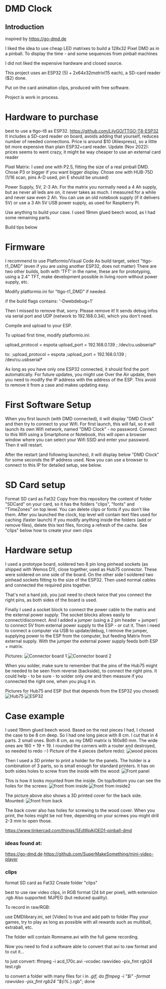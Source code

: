 # DMD Clock

## Introduction
inspired by https://go-dmd.de

I liked the idea to use cheap LED matrixes to build a 128x32 Pixel DMD as in a pinball.
To display the time - and some sequences from pinball machines

I did not liked the expensive hardware and closed source.

This project uses an ESP32 ($5) + 2 x 64x32 matrix ($15 each), a SD-card reader ($2) done.

Put on the card animation clips, produced with free software.

Project is work in process.


# Hardware to purchase
best to use a ttgo-t8 as ESP32.
https://github.com/LilyGO/TTGO-T8-ESP32
It includes a SD-card reader on board, avoids adding that yourself, reduces number of needed connections.
Price is around $10 (Aliexpress), so a little bit more expensive than plain ESP32+card reader.
Update (Nov 2022): prices seems to went crazy, it might be way cheaper to use an external card reader

Pixel Matrix: I used one with P2.5, fitting the size of a real pinball DMD.
Chose P3 or bigger if you want bigger display.
Chose one with HUB-75D (1/16 scan, pins A-D used, pin E should be unused)

Power Supply, 5V, 2-3 Ah.
For the matrix you normally need a 4 Ah supply, but as never all leds are on, it never takes as much.
I measured for a while and never saw even 2 Ah.
You can use an old notebook supply (if it delivers 5V) or use a 3 Ah 5V USB power supply, as used for Raspberry Pi.

Use anything to build your case. I used 19mm glued beech wood, as I had some remaining parts.

Build tips below

# Firmware
I recommend to use Platformio/Visual Code
As build target, select "ttgo-t1_DMD" (even if you are using another ESP32, does not matter)
There are two other builds, both with 'TFT' in the name, these are for prototyping, using a 2.4" TFT, make development possible in living room without power supply, etc.

Modify platformio.ini for "ttgo-t1_DMD" if needed.

if the build flags contains:
    '-Dwebdebug=1'  
    
Then I missed to remove that, sorry. Please remove it!
It sends debug infos via serial port and UDP (network to 192.168.0.34), which you don't need.

Compile and upload to your ESP.

To upload first time, modify platformio.ini:

upload_protocol = espota
upload_port = 192.168.0.139   ;   /dev/cu.usbserial*

to:
;upload_protocol = espota
;upload_port = 192.168.0.139   ;   /dev/cu.usbserial*

As long as you have only one ESP32 connected, it should find the port automatically.
For future updates, you might use Over the Air update, then you need to modify the IP address with the address of the ESP.
This avoid to remove it from a case and makes updating easy.

# First Software Setup
When you first launch (with DMD connected), it will display "DMD Clock" and then try to connect to your Wifi.
For first launch, this will fail, so it will launch its own Wifi network,  named "DMD Clock" - no password.
Connect to this Wifi using a Smartphone or Notebook, this will open a browser window where you can select your Wifi SSID and enter your password. Then it will restart.

After the restart (and following launches), it will display below "DMD Clock" for some seconds the IP address used.
Now you can use a browser to connect to this IP for detailed setup, see below.

# SD Card setup
Format SD card as Fat32
Copy from this repository the content of folder "SDCard" on your card, so it has the folders "clips", "fonts" and "TimeZones" on top level.
You can delete clips or fonts if you don't like them.
After you launched the clock, top level will contain text files used for caching (faster launch)
If you modify anything inside the folders (add or remove files), delete this text files, forcing a refresh of the cache.
See "clips" below how to create your own clips

# Hardware setup
I used a prototype board, soldered two 8 pin long pinhead sockets (as shipped with Wemos D1), close together, used as Hub75 connector.
These were soldered on one side of the board.
On the other side I soldered two pinhead sockets fitting to the size of the ESP32.
Then used normal cables and connected the required pins together.

That's not a hard job, you just need to check twice that you connect the right pins, as both sides of the board is used.

Finally I used a socket block to connect the power cable to the matrix and the external power supply. The socket blocks allows easily to connect/disconnect.
And I added a jumper (using a 2 pin header + jumper) to connect 5V from external power supply to the ESP - or cut it.
Then i need to connect a computer via USB to update/debug, I remove the jumper, supplying power to the ESP from the computer, but feeding Matrix from external supply.
With the jumper the external power supply feeds both ESP + matrix.

Pictures:
![Connector board 1](/documentation/IMG_3103.jpeg)
![Connector board 2](/documentation/IMG_3104.jpeg)

When you solder, make sure to remember that the pins of the Hub75 might be needed to be seen from reverse (backside), to connect the right pins.
It could help - to be sure - to solder only one and then measure if you connected the right one, when you plug it in.

Pictures for Hub75 and ESP (but that depends from the ESP32 you chosed)
![Hub75](/documentation/Hub75E.jpg)
![ESP32](/documentation/T81.jpg)

# Case example
I used 19mm glued beech wood.
Based on the rest pieces I had, I chosed the case to be 8 cm deep.
So I had one long piece with 8 cm.
I cut that in 4 parts. 2 small ones. Both 8 cm, as my DMD matrix is 160x80 mm.
The wide ones are 160 + 19 + 19.
I rounded the corners with a router and destroyed, so needed to redo :-)
Picture of the 4 pieces (before redo):
![wood pieces](/documentation/IMG_3099.jpeg)

Then I used a 3D printer to print a holder for the panels. 
The holder is a combination of 3 parts, so is small enough for standard printers.
It has on both sides holes to screw from the inside with the wood:
![Front panel](/documentation/IMG_3098.jpeg)

This is how it looks mounted from the inside. On top/bottom you can see the holes for the screws:
![front from inside](/documentation/IMG_3102.jpeg)
![front from inside2](/documentation/IMG_3106.jpeg)

The picture above also shows a 3D printed cover for the back side.
Mounted:
![front from back](/documentation/IMG_3102.jpeg)

The back cover also has holes for screwing to the wood cover. When you print, the holes might be not free, depending on your screws you might drill 2-3 mm to open those.

https://www.tinkercad.com/things/5EdWpAjOED1-pinball-dmd

### ideas found at:
https://go-dmd.de
https://github.com/SuperMakeSomething/mini-video-player


### clips
format SD card as Fat32
Create folder "clips"

best to use raw video clips, in RGB format (24 bit per pixel), with extension .rgb
Also supported: MJPEG (but reduced quality).

To record in raw/RGB:

use DMDlibrary.ini, set [Video] to true and add path to folder
Play your games, try to play as long as possible with all rewards such as multiball, extraball, etc.

The folder will contain Romname.avi with the full game recording.

Now you need to find a software able to convert that avi to raw format and to cut it...

to just convert:
ffmpeg -i acd_170c.avi -vcodec rawvideo -pix_fmt rgb24 test.rgb

to convert a folder with many files
for i in *.gif; do ffmpeg -i "$i" -format rawvideo -pix_fmt rgb24  "${i%.*}.rgb"; done  


